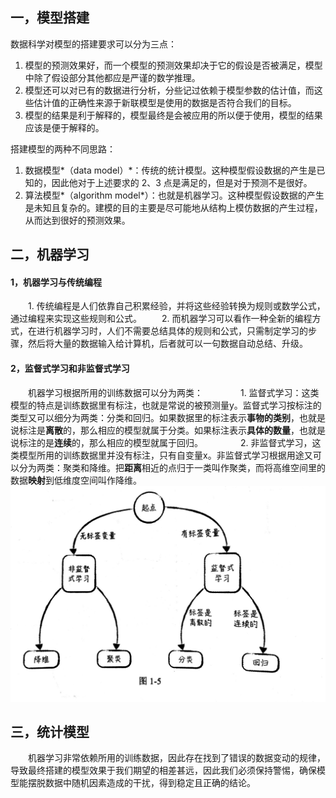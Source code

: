## 一，模型搭建
数据科学对模型的搭建要求可以分为三点：
1. 模型的预测效果好，而一个模型的预测效果却决于它的假设是否被满足，模型中除了假设部分其他都应是严谨的数学推理。
2. 模型还可以对已有的数据进行分析，分些记过依赖于模型参数的估计值，而这些估计值的正确性来源于新联模型是使用的数据是否符合我们的目标。
3. 模型的结果是利于解释的，模型最终是会被应用的所以便于使用，模型的结果应该是便于解释的。

搭建模型的两种不同思路：
1. 数据模型*（data model）*：传统的统计模型。这种模型假设数据的产生是已知的，因此他对于上述要求的 2、3 点是满足的，但是对于预测不是很好。
2. 算法模型*（algorithm model*）：也就是机器学习。这种模型假设数据的产生是未知且复杂的。建模的目的主要是尽可能地从结构上模仿数据的产生过程，从而达到很好的预测效果。

## 二，机器学习
#### 1，机器学习与传统编程
　　1. 传统编程是人们依靠自己积累经验，并将这些经验转换为规则或数学公式，通过编程来实现这些规则和公式。
　　2. 而机器学习可以看作一种全新的编程方式，在进行机器学习时，人们不需要总结具体的规则和公式，只需制定学习的步骤，然后将大量的数据输入给计算机，后者就可以一句数据自动总结、升级。
#### 2，监督式学习和非监督式学习
　　机器学习根据所用的训练数据可以分为两类：
　　　　1. 监督式学习：这类模型的特点是训练数据里有标注，也就是常说的被预测量y。监督式学习按标注的类型又可以细分为两类：分类和回归。如果数据里的标注表示**事物的类别**，也就是说标注是**离散**的，那么相应的模型就属于分类。如果标注表示**具体的数量**，也就是说标注的是**连续**的，那么相应的模型就属于回归。
　　　　2. 非监督式学习，这类模型所用的训练数据里并没有标注，只有自变量x。非监督式学习根据用途又可以分为两类：聚类和降维。把**距离**相近的点归于一类叫作聚类，而将高维空间里的数据**映射**到低维度空间叫作降维。
![](https://raw.githubusercontent.com/HATTER-LONG/NoteBook_MachineLeaning/master/Lesson_1/P1-5.png)
## 三，统计模型
　　机器学习非常依赖所用的训练数据，因此存在找到了错误的数据变动的规律，导致最终搭建的模型效果于我们期望的相差甚远，因此我们必须保持警惕，确保模型能摆脱数据中随机因素造成的干扰，得到稳定且正确的结论。
  